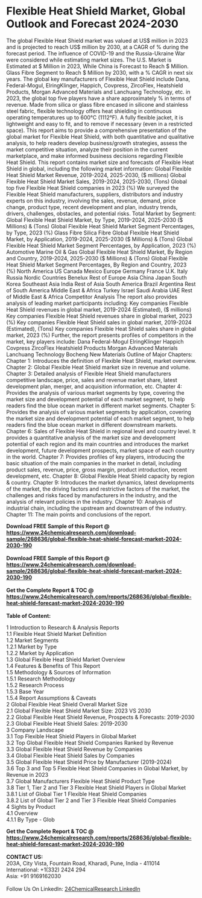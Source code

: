 <h1>Flexible Heat Shield Market, Global Outlook and Forecast 2024-2030</h1><p>The global Flexible Heat Shield market was valued at US$ million in 2023 and is projected to reach US$ million by 2030, at a CAGR of % during the forecast period. The influence of COVID-19 and the Russia-Ukraine War were considered while estimating market sizes.
The U.S. Market is Estimated at $ Million in 2023, While China is Forecast to Reach $ Million.
Glass Fibre Segment to Reach $ Million by 2030, with a % CAGR in next six years.
The global key manufacturers of Flexible Heat Shield include Dana, Federal-Mogul, ElringKlinger, Happich, Covpress, ZircoFlex, Heatshield Products, Morgan Advanced Materials and Lanchuang Technology, etc. in 2023, the global top five players have a share approximately % in terms of revenue.
Made from silica or glass fibre encased in silicone and stainless steel fabric, flexible technology offers heat shielding in continuous operating temperatures up to 600°C (1112°F). A fully flexible jacket, it is lightweight and easy to fit, and to remove if necessary (even in a restricted space).
This report aims to provide a comprehensive presentation of the global market for Flexible Heat Shield, with both quantitative and qualitative analysis, to help readers develop business/growth strategies, assess the market competitive situation, analyze their position in the current marketplace, and make informed business decisions regarding Flexible Heat Shield. This report contains market size and forecasts of Flexible Heat Shield in global, including the following market information:
Global Flexible Heat Shield Market Revenue, 2019-2024, 2025-2030, ($ millions)
Global Flexible Heat Shield Market Sales, 2019-2024, 2025-2030, (Tons)
Global top five Flexible Heat Shield companies in 2023 (%)
We surveyed the Flexible Heat Shield manufacturers, suppliers, distributors and industry experts on this industry, involving the sales, revenue, demand, price change, product type, recent development and plan, industry trends, drivers, challenges, obstacles, and potential risks.
Total Market by Segment:
Global Flexible Heat Shield Market, by Type, 2019-2024, 2025-2030 ($ Millions) &amp; (Tons)
Global Flexible Heat Shield Market Segment Percentages, by Type, 2023 (%)
    Glass Fibre
    Silica Fibre
Global Flexible Heat Shield Market, by Application, 2019-2024, 2025-2030 ($ Millions) &amp; (Tons)
Global Flexible Heat Shield Market Segment Percentages, by Application, 2023 (%)
    Automotive
    Marine
    Oil &amp; Gas
Global Flexible Heat Shield Market, By Region and Country, 2019-2024, 2025-2030 ($ Millions) &amp; (Tons)
Global Flexible Heat Shield Market Segment Percentages, By Region and Country, 2023 (%)
    North America
        US
        Canada
        Mexico
    Europe
        Germany
        France
        U.K.
        Italy
        Russia
        Nordic Countries
        Benelux
        Rest of Europe
    Asia
        China
        Japan
        South Korea
        Southeast Asia
        India
        Rest of Asia
    South America
        Brazil
        Argentina
        Rest of South America
    Middle East &amp; Africa
        Turkey
        Israel
        Saudi Arabia
        UAE
        Rest of Middle East &amp; Africa
Competitor Analysis
The report also provides analysis of leading market participants including:
Key companies Flexible Heat Shield revenues in global market, 2019-2024 (Estimated), ($ millions)
Key companies Flexible Heat Shield revenues share in global market, 2023 (%)
Key companies Flexible Heat Shield sales in global market, 2019-2024 (Estimated), (Tons)
Key companies Flexible Heat Shield sales share in global market, 2023 (%)
Further, the report presents profiles of competitors in the market, key players include:
    Dana
    Federal-Mogul
    ElringKlinger
    Happich
    Covpress
    ZircoFlex
    Heatshield Products
    Morgan Advanced Materials
    Lanchuang Technology
    Bocheng New Materials
Outline of Major Chapters:
Chapter 1: Introduces the definition of Flexible Heat Shield, market overview.
Chapter 2: Global Flexible Heat Shield market size in revenue and volume.
Chapter 3: Detailed analysis of Flexible Heat Shield manufacturers competitive landscape, price, sales and revenue market share, latest development plan, merger, and acquisition information, etc.
Chapter 4: Provides the analysis of various market segments by type, covering the market size and development potential of each market segment, to help readers find the blue ocean market in different market segments.
Chapter 5: Provides the analysis of various market segments by application, covering the market size and development potential of each market segment, to help readers find the blue ocean market in different downstream markets.
Chapter 6: Sales of Flexible Heat Shield in regional level and country level. It provides a quantitative analysis of the market size and development potential of each region and its main countries and introduces the market development, future development prospects, market space of each country in the world.
Chapter 7: Provides profiles of key players, introducing the basic situation of the main companies in the market in detail, including product sales, revenue, price, gross margin, product introduction, recent development, etc.
Chapter 8: Global Flexible Heat Shield capacity by region &amp; country.
Chapter 9: Introduces the market dynamics, latest developments of the market, the driving factors and restrictive factors of the market, the challenges and risks faced by manufacturers in the industry, and the analysis of relevant policies in the industry.
Chapter 10: Analysis of industrial chain, including the upstream and downstream of the industry.
Chapter 11: The main points and conclusions of the report.
</p><div><b>Download FREE Sample of this Report @ 
            <a href="https://www.24chemicalresearch.com/download-sample/268636/global-flexible-heat-shield-forecast-market-2024-2030-190">
            https://www.24chemicalresearch.com/download-sample/268636/global-flexible-heat-shield-forecast-market-2024-2030-190</a></b></div><br><div><b>Download FREE Sample of this Report @ 
            <a href="https://www.24chemicalresearch.com/download-sample/268636/global-flexible-heat-shield-forecast-market-2024-2030-190">
            https://www.24chemicalresearch.com/download-sample/268636/global-flexible-heat-shield-forecast-market-2024-2030-190</a></b></div><br><div><b>Get the Complete Report & TOC @ 
            <a href="https://www.24chemicalresearch.com/reports/268636/global-flexible-heat-shield-forecast-market-2024-2030-190">
            https://www.24chemicalresearch.com/reports/268636/global-flexible-heat-shield-forecast-market-2024-2030-190</a></b></div><br>
            <b>Table of Content:</b><p>1 Introduction to Research & Analysis Reports<br />
    1.1 Flexible Heat Shield Market Definition<br />
    1.2 Market Segments<br />
        1.2.1 Market by Type<br />
        1.2.2 Market by Application<br />
    1.3 Global Flexible Heat Shield Market Overview<br />
    1.4 Features & Benefits of This Report<br />
    1.5 Methodology & Sources of Information<br />
        1.5.1 Research Methodology<br />
        1.5.2 Research Process<br />
        1.5.3 Base Year<br />
        1.5.4 Report Assumptions & Caveats<br />
2 Global Flexible Heat Shield Overall Market Size<br />
    2.1 Global Flexible Heat Shield Market Size: 2023 VS 2030<br />
    2.2 Global Flexible Heat Shield Revenue, Prospects & Forecasts: 2019-2030<br />
    2.3 Global Flexible Heat Shield Sales: 2019-2030<br />
3 Company Landscape<br />
    3.1 Top Flexible Heat Shield Players in Global Market<br />
    3.2 Top Global Flexible Heat Shield Companies Ranked by Revenue<br />
    3.3 Global Flexible Heat Shield Revenue by Companies<br />
    3.4 Global Flexible Heat Shield Sales by Companies<br />
    3.5 Global Flexible Heat Shield Price by Manufacturer (2019-2024)<br />
    3.6 Top 3 and Top 5 Flexible Heat Shield Companies in Global Market, by Revenue in 2023<br />
    3.7 Global Manufacturers Flexible Heat Shield Product Type<br />
    3.8 Tier 1, Tier 2 and Tier 3 Flexible Heat Shield Players in Global Market<br />
        3.8.1 List of Global Tier 1 Flexible Heat Shield Companies<br />
        3.8.2 List of Global Tier 2 and Tier 3 Flexible Heat Shield Companies<br />
4 Sights by Product<br />
    4.1 Overview<br />
        4.1.1 By Type - Glob</p><div><b>Get the Complete Report & TOC @ 
            <a href="https://www.24chemicalresearch.com/reports/268636/global-flexible-heat-shield-forecast-market-2024-2030-190">
            https://www.24chemicalresearch.com/reports/268636/global-flexible-heat-shield-forecast-market-2024-2030-190</a></b></div><br><b>CONTACT US:</b><br>
            203A, City Vista, Fountain Road, Kharadi, Pune, India - 411014<br>
            International: +1(332) 2424 294<br>
            Asia: +91 9169162030 <br><br>
            Follow Us On LinkedIn: <a href="https://www.linkedin.com/company/24chemicalresearch/">24ChemicalResearch LinkedIn</a>